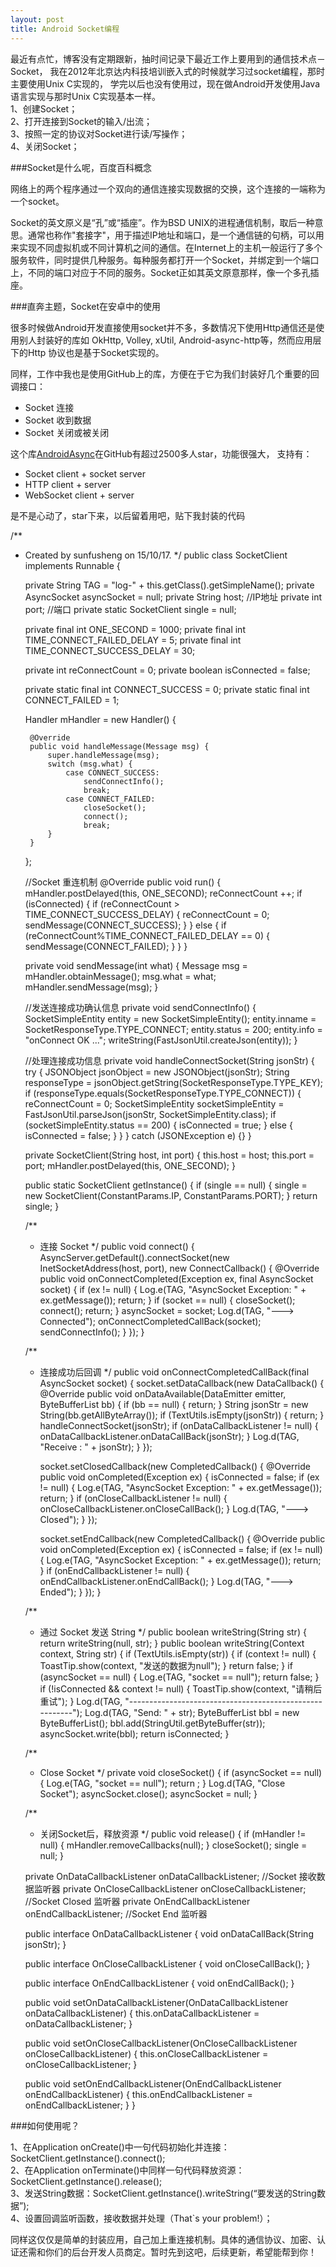 ```yaml
---
layout: post
title: Android Socket编程
---
```


最近有点忙，博客没有定期跟新，抽时间记录下最近工作上要用到的通信技术点－Socket，
我在2012年北京达内科技培训嵌入式的时候就学习过socket编程，那时主要使用Unix C实现的，
学完以后也没有使用过，现在做Android开发使用Java语言实现与那时Unix C实现基本一样。<br/>
1、创建Socket；<br/>
2、打开连接到Socket的输入/出流；<br/>
3、按照一定的协议对Socket进行读/写操作；<br/>
4、关闭Socket；<br/>

###Socket是什么呢，百度百科概念

网络上的两个程序通过一个双向的通信连接实现数据的交换，这个连接的一端称为一个socket。

Socket的英文原义是“孔”或“插座”。作为BSD UNIX的进程通信机制，取后一种意思。通常也称作"套接字"，用于描述IP地址和端口，是一个通信链的句柄，可以用来实现不同虚拟机或不同计算机之间的通信。在Internet上的主机一般运行了多个服务软件，同时提供几种服务。每种服务都打开一个Socket，并绑定到一个端口上，不同的端口对应于不同的服务。Socket正如其英文原意那样，像一个多孔插座。

###直奔主题，Socket在安卓中的使用

很多时候做Android开发直接使用socket并不多，多数情况下使用Http通信还是使用别人封装好的库如
OkHttp, Volley, xUtil, Android-async-http等，然而应用层下的Http 协议也是基于Socket实现的。

同样，工作中我也是使用GitHub上的库，方便在于它为我们封装好几个重要的回调接口：

* Socket 连接
* Socket 收到数据
* Socket 关闭或被关闭

这个库[AndroidAsync](https://github.com/koush/AndroidAsync)在GitHub有超过2500多人star，功能很强大，
支持有：

* Socket client + socket server
* HTTP client + server
* WebSocket client + server

是不是心动了，star下来，以后留着用吧，贴下我封装的代码

/**
 * Created by sunfusheng on 15/10/17.
 */
public class SocketClient implements Runnable {

    private String TAG = "log-" + this.getClass().getSimpleName();
    private AsyncSocket asyncSocket = null;
    private String host; //IP地址
    private int port; //端口
    private static SocketClient single = null;

    private final int ONE_SECOND = 1000;
    private final int TIME_CONNECT_FAILED_DELAY = 5;
    private final int TIME_CONNECT_SUCCESS_DELAY = 30;

    private int reConnectCount = 0;
    private boolean isConnected = false;

    private static final int CONNECT_SUCCESS = 0;
    private static final int CONNECT_FAILED = 1;

    Handler mHandler = new Handler() {

        @Override
        public void handleMessage(Message msg) {
            super.handleMessage(msg);
            switch (msg.what) {
                case CONNECT_SUCCESS:
                    sendConnectInfo();
                    break;
                case CONNECT_FAILED:
                    closeSocket();
                    connect();
                    break;
            }
        }
    };

    //Socket 重连机制
    @Override
    public void run() {
        mHandler.postDelayed(this, ONE_SECOND);
        reConnectCount ++;
        if (isConnected) {
            if (reConnectCount > TIME_CONNECT_SUCCESS_DELAY) {
                reConnectCount = 0;
                sendMessage(CONNECT_SUCCESS);
            }
        } else {
            if (reConnectCount%TIME_CONNECT_FAILED_DELAY == 0) {
                sendMessage(CONNECT_FAILED);
            }
        }
    }

    private void sendMessage(int what) {
        Message msg = mHandler.obtainMessage();
        msg.what = what;
        mHandler.sendMessage(msg);
    }

    //发送连接成功确认信息
    private void sendConnectInfo() {
        SocketSimpleEntity entity = new SocketSimpleEntity();
        entity.inname = SocketResponseType.TYPE_CONNECT;
        entity.status = 200;
        entity.info = "onConnect OK ...";
        writeString(FastJsonUtil.createJson(entity));
    }

    //处理连接成功信息
    private void handleConnectSocket(String jsonStr) {
        try {
            JSONObject jsonObject = new JSONObject(jsonStr);
            String responseType = jsonObject.getString(SocketResponseType.TYPE_KEY);
            if (responseType.equals(SocketResponseType.TYPE_CONNECT)) {
                reConnectCount = 0;
                SocketSimpleEntity socketSimpleEntity = FastJsonUtil.parseJson(jsonStr, SocketSimpleEntity.class);
                if (socketSimpleEntity.status == 200) {
                    isConnected = true;
                } else {
                    isConnected = false;
                }
            }
        } catch (JSONException e) {}
    }

    private SocketClient(String host, int port) {
        this.host = host;
        this.port = port;
        mHandler.postDelayed(this, ONE_SECOND);
    }

    public static SocketClient getInstance() {
        if (single == null) {
            single = new SocketClient(ConstantParams.IP, ConstantParams.PORT);
        }
        return single;
    }

    /**
     * 连接 Socket
     */
    public void connect() {
        AsyncServer.getDefault().connectSocket(new InetSocketAddress(host, port), new ConnectCallback() {
            @Override
            public void onConnectCompleted(Exception ex, final AsyncSocket socket) {
                if (ex != null) {
                    Log.e(TAG, "AsyncSocket Exception: " + ex.getMessage());
                    return;
                }
                if (socket == null) {
                    closeSocket();
                    connect();
                    return;
                }
                asyncSocket = socket;
                Log.d(TAG, "---> Connected");
                onConnectCompletedCallBack(socket);
                sendConnectInfo();
            }
        });
    }

    /**
     * 连接成功后回调
     */
    public void onConnectCompletedCallBack(final AsyncSocket socket) {
        socket.setDataCallback(new DataCallback() {
            @Override
            public void onDataAvailable(DataEmitter emitter, ByteBufferList bb) {
                if (bb == null) {
                    return;
                }
                String jsonStr = new String(bb.getAllByteArray());
                if (TextUtils.isEmpty(jsonStr)) {
                    return;
                }
                handleConnectSocket(jsonStr);
                if (onDataCallbackListener != null) {
                    onDataCallbackListener.onDataCallBack(jsonStr);
                }
                Log.d(TAG, "Receive : " + jsonStr);
            }
        });

        socket.setClosedCallback(new CompletedCallback() {
            @Override
            public void onCompleted(Exception ex) {
                isConnected = false;
                if (ex != null) {
                    Log.e(TAG, "AsyncSocket Exception: " + ex.getMessage());
                    return;
                }
                if (onCloseCallbackListener != null) {
                    onCloseCallbackListener.onCloseCallBack();
                }
                Log.d(TAG, "---> Closed");
            }
        });

        socket.setEndCallback(new CompletedCallback() {
            @Override
            public void onCompleted(Exception ex) {
                isConnected = false;
                if (ex != null) {
                    Log.e(TAG, "AsyncSocket Exception: " + ex.getMessage());
                    return;
                }
                if (onEndCallbackListener != null) {
                    onEndCallbackListener.onEndCallBack();
                }
                Log.d(TAG, "---> Ended");
            }
        });
    }

    /**
     * 通过 Socket 发送 String
     */
    public boolean writeString(String str) {
        return writeString(null, str);
    }
    public boolean writeString(Context context, String str) {
        if (TextUtils.isEmpty(str)) {
            if (context != null) {
                ToastTip.show(context, "发送的数据为null");
            }
            return false;
        }
        if (asyncSocket == null) {
            Log.e(TAG, "socket == null");
            return false;
        }
        if (!isConnected && context != null) {
            ToastTip.show(context, "请稍后重试");
        }
        Log.d(TAG, "--------------------------------------------------------");
        Log.d(TAG, "Send: " + str);
        ByteBufferList bbl = new ByteBufferList();
        bbl.add(StringUtil.getByteBuffer(str));
        asyncSocket.write(bbl);
        return isConnected;
    }

    /**
     * Close Socket
     */
    private void closeSocket() {
        if (asyncSocket == null) {
            Log.e(TAG, "socket == null");
            return ;
        }
        Log.d(TAG, "Close Socket");
        asyncSocket.close();
        asyncSocket = null;
    }

    /**
     * 关闭Socket后，释放资源
     */
    public void release() {
        if (mHandler != null) {
            mHandler.removeCallbacks(null);
        }
        closeSocket();
        single = null;
    }

    private OnDataCallbackListener onDataCallbackListener; //Socket 接收数据监听器
    private OnCloseCallbackListener onCloseCallbackListener; //Socket Closed 监听器
    private OnEndCallbackListener onEndCallbackListener; //Socket End 监听器

    public interface OnDataCallbackListener {
        void onDataCallBack(String jsonStr);
    }

    public interface OnCloseCallbackListener {
        void onCloseCallBack();
    }

    public interface OnEndCallbackListener {
        void onEndCallBack();
    }

    public void setOnDataCallbackListener(OnDataCallbackListener onDataCallbackListener) {
        this.onDataCallbackListener = onDataCallbackListener;
    }

    public void setOnCloseCallbackListener(OnCloseCallbackListener onCloseCallbackListener) {
        this.onCloseCallbackListener = onCloseCallbackListener;
    }

    public void setOnEndCallbackListener(OnEndCallbackListener onEndCallbackListener) {
        this.onEndCallbackListener = onEndCallbackListener;
    }
}

###如何使用呢？

1、在Application onCreate()中一句代码初始化并连接：SocketClient.getInstance().connect(); <br/>
2、在Application onTerminate()中同样一句代码释放资源：SocketClient.getInstance().release(); <br/>
3、发送String数据：SocketClient.getInstance().writeString(“要发送的String数据”); <br/>
4、设置回调监听函数，接收数据并处理（That`s your problem!）；<br/>


同样这仅仅是简单的封装应用，自己加上重连接机制。具体的通信协议、加密、认证还需和你们的后台开发人员商定。暂时先到这吧，后续更新，希望能帮到你！

